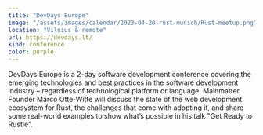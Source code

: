```yaml
---
title: "DevDays Europe"
image: "/assets/images/calendar/2023-04-20-rust-munich/Rust-meetup.png"
location: "Vilnius & remote"
url: https://devdays.lt/
kind: conference
color: purple
---
```


DevDays Europe is a 2-day software development conference covering the emerging
technologies and best practices in the software development industry –
regardless of technological platform or language. Mainmatter Founder Marco
Otte-Witte will discuss the state of the web development ecosystem for Rust, the
challenges that come with adopting it, and share some real-world examples to
show what’s possible in his talk "Get Ready to Rustle".
